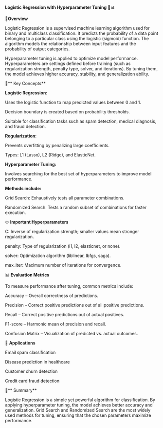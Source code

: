 **Logistic Regression with Hyperparameter Tuning** 🧠📊


📌**Overview**

Logistic Regression is a supervised machine learning algorithm used for binary and multiclass classification. It predicts the probability of a data point belonging to a particular class using the logistic (sigmoid) function. The algorithm models the relationship between input features and the probability of output categories.

Hyperparameter tuning is applied to optimize model performance. Hyperparameters are settings defined before training (such as regularization strength, penalty type, solver, and iterations). By tuning them, the model achieves higher accuracy, stability, and generalization ability.

🚀** Key Concepts**

**Logistic Regression:**

Uses the logistic function to map predicted values between 0 and 1.

Decision boundary is created based on probability thresholds.

Suitable for classification tasks such as spam detection, medical diagnosis, and fraud detection.

**Regularization:**

Prevents overfitting by penalizing large coefficients.

Types: L1 (Lasso), L2 (Ridge), and ElasticNet.

**Hyperparameter Tuning:**

Involves searching for the best set of hyperparameters to improve model performance.

**Methods include:**

Grid Search: Exhaustively tests all parameter combinations.

Randomized Search: Tests a random subset of combinations for faster execution.

⚙️ **Important Hyperparameters**

C: Inverse of regularization strength; smaller values mean stronger regularization.

penalty: Type of regularization (l1, l2, elasticnet, or none).

solver: Optimization algorithm (liblinear, lbfgs, saga).

max_iter: Maximum number of iterations for convergence.

📊 **Evaluation Metrics**

To measure performance after tuning, common metrics include:

Accuracy – Overall correctness of predictions.

Precision – Correct positive predictions out of all positive predictions.

Recall – Correct positive predictions out of actual positives.

F1-score – Harmonic mean of precision and recall.

Confusion Matrix – Visualization of predicted vs. actual outcomes.

🔮 **Applications**

Email spam classification

Disease prediction in healthcare

Customer churn detection

Credit card fraud detection

📜** Summary**

Logistic Regression is a simple yet powerful algorithm for classification. By applying hyperparameter tuning, the model achieves better accuracy and generalization. Grid Search and Randomized Search are the most widely used methods for tuning, ensuring that the chosen parameters maximize performance.
